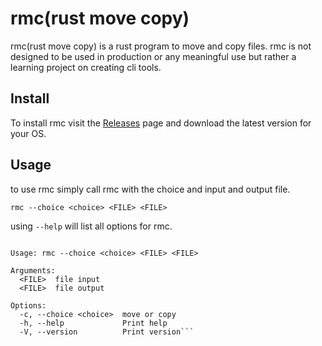 # rmc(rust move copy)

rmc(rust move copy) is a rust program to move and copy files. rmc is not designed to be used in production or any meaningful use but rather a learning project on creating cli tools.

## Install

To install rmc visit the [Releases](https://github.com/toddmcintire/rmc/releases) page and download the latest version for your OS.

## Usage

to use rmc simply call rmc with the choice and input and output file.

```rmc --choice <choice> <FILE> <FILE>```

using ```--help``` will list all options for rmc.

```command line program to move and copy files

Usage: rmc --choice <choice> <FILE> <FILE>

Arguments:
  <FILE>  file input
  <FILE>  file output

Options:
  -c, --choice <choice>  move or copy
  -h, --help             Print help
  -V, --version          Print version```
  